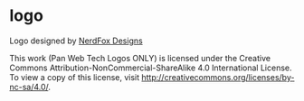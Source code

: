 # logo
Logo designed by [NerdFox Designs](http://www.nerdfoxdesigns.com/)

This work (Pan Web Tech Logos ONLY) is licensed under the Creative Commons Attribution-NonCommercial-ShareAlike 4.0 International License. To view a copy of this license, visit http://creativecommons.org/licenses/by-nc-sa/4.0/.


